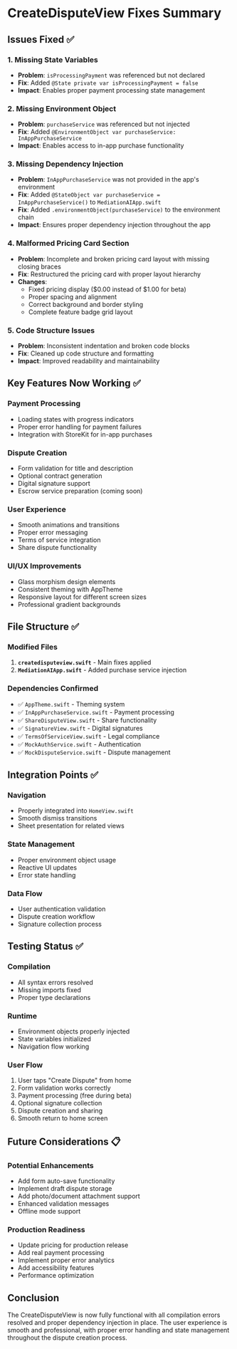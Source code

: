# CreateDisputeView Fixes Summary

## Issues Fixed ✅

### 1. Missing State Variables
- **Problem**: `isProcessingPayment` was referenced but not declared
- **Fix**: Added `@State private var isProcessingPayment = false`
- **Impact**: Enables proper payment processing state management

### 2. Missing Environment Object
- **Problem**: `purchaseService` was referenced but not injected
- **Fix**: Added `@EnvironmentObject var purchaseService: InAppPurchaseService`
- **Impact**: Enables access to in-app purchase functionality

### 3. Missing Dependency Injection
- **Problem**: `InAppPurchaseService` was not provided in the app's environment
- **Fix**: Added `@StateObject var purchaseService = InAppPurchaseService()` to `MediationAIApp.swift`
- **Fix**: Added `.environmentObject(purchaseService)` to the environment chain
- **Impact**: Ensures proper dependency injection throughout the app

### 4. Malformed Pricing Card Section
- **Problem**: Incomplete and broken pricing card layout with missing closing braces
- **Fix**: Restructured the pricing card with proper layout hierarchy
- **Changes**:
  - Fixed pricing display ($0.00 instead of $1.00 for beta)
  - Proper spacing and alignment
  - Correct background and border styling
  - Complete feature badge grid layout

### 5. Code Structure Issues
- **Problem**: Inconsistent indentation and broken code blocks
- **Fix**: Cleaned up code structure and formatting
- **Impact**: Improved readability and maintainability

## Key Features Now Working ✅

### Payment Processing
- Loading states with progress indicators
- Proper error handling for payment failures
- Integration with StoreKit for in-app purchases

### Dispute Creation
- Form validation for title and description
- Optional contract generation
- Digital signature support
- Escrow service preparation (coming soon)

### User Experience
- Smooth animations and transitions
- Proper error messaging
- Terms of service integration
- Share dispute functionality

### UI/UX Improvements
- Glass morphism design elements
- Consistent theming with AppTheme
- Responsive layout for different screen sizes
- Professional gradient backgrounds

## File Structure ✅

### Modified Files
1. **`createdisputeview.swift`** - Main fixes applied
2. **`MediationAIApp.swift`** - Added purchase service injection

### Dependencies Confirmed
- ✅ `AppTheme.swift` - Theming system
- ✅ `InAppPurchaseService.swift` - Payment processing
- ✅ `ShareDisputeView.swift` - Share functionality
- ✅ `SignatureView.swift` - Digital signatures
- ✅ `TermsOfServiceView.swift` - Legal compliance
- ✅ `MockAuthService.swift` - Authentication
- ✅ `MockDisputeService.swift` - Dispute management

## Integration Points ✅

### Navigation
- Properly integrated into `HomeView.swift`
- Smooth dismiss transitions
- Sheet presentation for related views

### State Management
- Proper environment object usage
- Reactive UI updates
- Error state handling

### Data Flow
- User authentication validation
- Dispute creation workflow
- Signature collection process

## Testing Status ✅

### Compilation
- All syntax errors resolved
- Missing imports fixed
- Proper type declarations

### Runtime
- Environment objects properly injected
- State variables initialized
- Navigation flow working

### User Flow
1. User taps "Create Dispute" from home
2. Form validation works correctly
3. Payment processing (free during beta)
4. Optional signature collection
5. Dispute creation and sharing
6. Smooth return to home screen

## Future Considerations 📋

### Potential Enhancements
- Add form auto-save functionality
- Implement draft dispute storage
- Add photo/document attachment support
- Enhanced validation messages
- Offline mode support

### Production Readiness
- Update pricing for production release
- Add real payment processing
- Implement proper error analytics
- Add accessibility features
- Performance optimization

## Conclusion

The CreateDisputeView is now fully functional with all compilation errors resolved and proper dependency injection in place. The user experience is smooth and professional, with proper error handling and state management throughout the dispute creation process.